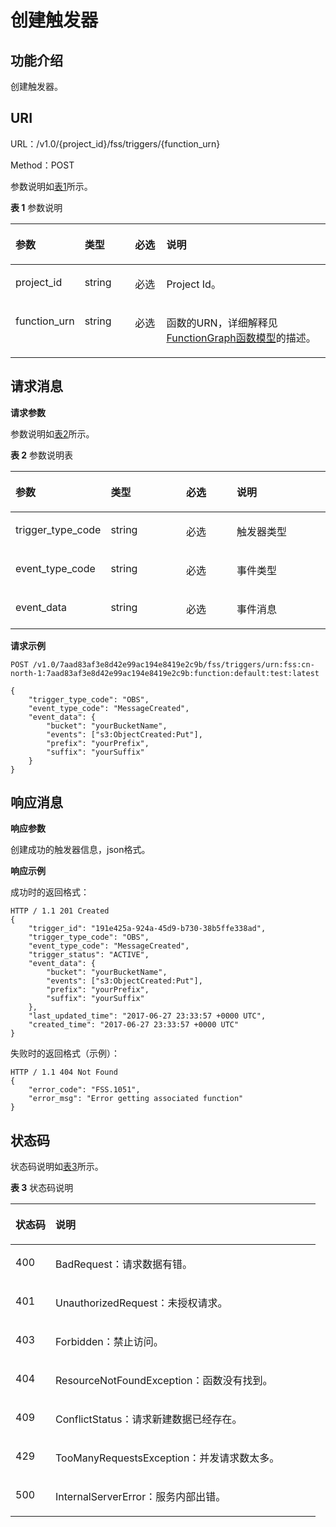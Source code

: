 # 创建触发器<a name="functiongraph_06_0122"></a>

## 功能介绍<a name="section25653620"></a>

创建触发器。

## URI<a name="section29555991"></a>

URL：/v1.0/\{project\_id\}/fss/triggers/\{function\_urn\}

Method：POST

参数说明如[表1](#d0e5632)所示。

**表 1**  参数说明

<a name="d0e5632"></a>
<table><thead align="left"><tr id="row61148692"><th class="cellrowborder" valign="top" width="19.39%" id="mcps1.2.5.1.1"><p id="p54097009"><a name="p54097009"></a><a name="p54097009"></a>参数</p>
</th>
<th class="cellrowborder" valign="top" width="16.330000000000002%" id="mcps1.2.5.1.2"><p id="p19781590"><a name="p19781590"></a><a name="p19781590"></a>类型</p>
</th>
<th class="cellrowborder" valign="top" width="10.200000000000001%" id="mcps1.2.5.1.3"><p id="p58804972"><a name="p58804972"></a><a name="p58804972"></a>必选</p>
</th>
<th class="cellrowborder" valign="top" width="54.080000000000005%" id="mcps1.2.5.1.4"><p id="p65582298"><a name="p65582298"></a><a name="p65582298"></a>说明</p>
</th>
</tr>
</thead>
<tbody><tr id="row10565961"><td class="cellrowborder" valign="top" width="19.39%" headers="mcps1.2.5.1.1 "><p id="p50536545"><a name="p50536545"></a><a name="p50536545"></a>project_id</p>
</td>
<td class="cellrowborder" valign="top" width="16.330000000000002%" headers="mcps1.2.5.1.2 "><p id="p66928329"><a name="p66928329"></a><a name="p66928329"></a>string</p>
</td>
<td class="cellrowborder" valign="top" width="10.200000000000001%" headers="mcps1.2.5.1.3 "><p id="p52485545"><a name="p52485545"></a><a name="p52485545"></a>必选</p>
</td>
<td class="cellrowborder" valign="top" width="54.080000000000005%" headers="mcps1.2.5.1.4 "><p id="p23470762"><a name="p23470762"></a><a name="p23470762"></a>Project Id。</p>
</td>
</tr>
<tr id="row9910270"><td class="cellrowborder" valign="top" width="19.39%" headers="mcps1.2.5.1.1 "><p id="p64534419"><a name="p64534419"></a><a name="p64534419"></a>function_urn</p>
</td>
<td class="cellrowborder" valign="top" width="16.330000000000002%" headers="mcps1.2.5.1.2 "><p id="p59905436"><a name="p59905436"></a><a name="p59905436"></a>string</p>
</td>
<td class="cellrowborder" valign="top" width="10.200000000000001%" headers="mcps1.2.5.1.3 "><p id="p20502146"><a name="p20502146"></a><a name="p20502146"></a>必选</p>
</td>
<td class="cellrowborder" valign="top" width="54.080000000000005%" headers="mcps1.2.5.1.4 "><p id="p50061100"><a name="p50061100"></a><a name="p50061100"></a>函数的URN，详细解释见<a href="FunctionGraph函数模型.md">FunctionGraph函数模型</a>的描述。</p>
</td>
</tr>
</tbody>
</table>

## 请求消息<a name="section64677330"></a>

**请求参数**

参数说明如[表2](#table22104835)所示。

**表 2**  参数说明表

<a name="table22104835"></a>
<table><thead align="left"><tr id="row21741052"><th class="cellrowborder" valign="top" width="25.252525252525253%" id="mcps1.2.5.1.1"><p id="p16194779"><a name="p16194779"></a><a name="p16194779"></a>参数</p>
</th>
<th class="cellrowborder" valign="top" width="25.252525252525253%" id="mcps1.2.5.1.2"><p id="p36708747"><a name="p36708747"></a><a name="p36708747"></a>类型</p>
</th>
<th class="cellrowborder" valign="top" width="17.17171717171717%" id="mcps1.2.5.1.3"><p id="p20618548"><a name="p20618548"></a><a name="p20618548"></a>必选</p>
</th>
<th class="cellrowborder" valign="top" width="32.32323232323232%" id="mcps1.2.5.1.4"><p id="p59489661"><a name="p59489661"></a><a name="p59489661"></a>说明</p>
</th>
</tr>
</thead>
<tbody><tr id="row53933198"><td class="cellrowborder" valign="top" width="25.252525252525253%" headers="mcps1.2.5.1.1 "><p id="p6512912"><a name="p6512912"></a><a name="p6512912"></a>trigger_type_code</p>
</td>
<td class="cellrowborder" valign="top" width="25.252525252525253%" headers="mcps1.2.5.1.2 "><p id="p57783850"><a name="p57783850"></a><a name="p57783850"></a>string</p>
</td>
<td class="cellrowborder" valign="top" width="17.17171717171717%" headers="mcps1.2.5.1.3 "><p id="p49980293"><a name="p49980293"></a><a name="p49980293"></a>必选</p>
</td>
<td class="cellrowborder" valign="top" width="32.32323232323232%" headers="mcps1.2.5.1.4 "><p id="p21871945"><a name="p21871945"></a><a name="p21871945"></a>触发器类型</p>
</td>
</tr>
<tr id="row62629777"><td class="cellrowborder" valign="top" width="25.252525252525253%" headers="mcps1.2.5.1.1 "><p id="p39847172"><a name="p39847172"></a><a name="p39847172"></a>event_type_code</p>
</td>
<td class="cellrowborder" valign="top" width="25.252525252525253%" headers="mcps1.2.5.1.2 "><p id="p6395508"><a name="p6395508"></a><a name="p6395508"></a>string</p>
</td>
<td class="cellrowborder" valign="top" width="17.17171717171717%" headers="mcps1.2.5.1.3 "><p id="p48274120"><a name="p48274120"></a><a name="p48274120"></a>必选</p>
</td>
<td class="cellrowborder" valign="top" width="32.32323232323232%" headers="mcps1.2.5.1.4 "><p id="p17889641"><a name="p17889641"></a><a name="p17889641"></a>事件类型</p>
</td>
</tr>
<tr id="row26789041"><td class="cellrowborder" valign="top" width="25.252525252525253%" headers="mcps1.2.5.1.1 "><p id="p22428719"><a name="p22428719"></a><a name="p22428719"></a>event_data</p>
</td>
<td class="cellrowborder" valign="top" width="25.252525252525253%" headers="mcps1.2.5.1.2 "><p id="p4786990"><a name="p4786990"></a><a name="p4786990"></a>string</p>
</td>
<td class="cellrowborder" valign="top" width="17.17171717171717%" headers="mcps1.2.5.1.3 "><p id="p52201942"><a name="p52201942"></a><a name="p52201942"></a>必选</p>
</td>
<td class="cellrowborder" valign="top" width="32.32323232323232%" headers="mcps1.2.5.1.4 "><p id="p498894"><a name="p498894"></a><a name="p498894"></a>事件消息</p>
</td>
</tr>
</tbody>
</table>

**请求示例**

```
POST /v1.0/7aad83af3e8d42e99ac194e8419e2c9b/fss/triggers/urn:fss:cn-north-1:7aad83af3e8d42e99ac194e8419e2c9b:function:default:test:latest
```

```
{
    "trigger_type_code": "OBS",
    "event_type_code": "MessageCreated",
    "event_data": {
        "bucket": "yourBucketName",
        "events": ["s3:ObjectCreated:Put"],
        "prefix": "yourPrefix",
        "suffix": "yourSuffix"
    }
}
```

## 响应消息<a name="section45225062"></a>

**响应参数**

创建成功的触发器信息，json格式。

**响应示例**

成功时的返回格式：

```
HTTP / 1.1 201 Created
{
	"trigger_id": "191e425a-924a-45d9-b730-38b5ffe338ad",
	"trigger_type_code": "OBS",
	"event_type_code": "MessageCreated",
	"trigger_status": "ACTIVE",
	"event_data": {
		"bucket": "yourBucketName",
		"events": ["s3:ObjectCreated:Put"],
		"prefix": "yourPrefix",
		"suffix": "yourSuffix"
	},
	"last_updated_time": "2017-06-27 23:33:57 +0000 UTC",
	"created_time": "2017-06-27 23:33:57 +0000 UTC"
}
```

失败时的返回格式（示例）：

```
HTTP / 1.1 404 Not Found
{
	"error_code": "FSS.1051",
	"error_msg": "Error getting associated function"
}
```

## 状态码<a name="section4372381"></a>

状态码说明如[表3](#d0e5749)所示。

**表 3**  状态码说明

<a name="d0e5749"></a>
<table><thead align="left"><tr id="row5563967"><th class="cellrowborder" valign="top" width="13.13%" id="mcps1.2.3.1.1"><p id="p48028206"><a name="p48028206"></a><a name="p48028206"></a>状态码</p>
</th>
<th class="cellrowborder" valign="top" width="86.87%" id="mcps1.2.3.1.2"><p id="p65079473"><a name="p65079473"></a><a name="p65079473"></a>说明</p>
</th>
</tr>
</thead>
<tbody><tr id="row36945969"><td class="cellrowborder" valign="top" width="13.13%" headers="mcps1.2.3.1.1 "><p id="p39833493"><a name="p39833493"></a><a name="p39833493"></a>400</p>
</td>
<td class="cellrowborder" valign="top" width="86.87%" headers="mcps1.2.3.1.2 "><p id="p5287494"><a name="p5287494"></a><a name="p5287494"></a>BadRequest：请求数据有错。</p>
</td>
</tr>
<tr id="row47587446"><td class="cellrowborder" valign="top" width="13.13%" headers="mcps1.2.3.1.1 "><p id="p29377924"><a name="p29377924"></a><a name="p29377924"></a>401</p>
</td>
<td class="cellrowborder" valign="top" width="86.87%" headers="mcps1.2.3.1.2 "><p id="p30801683"><a name="p30801683"></a><a name="p30801683"></a>UnauthorizedRequest：未授权请求。</p>
</td>
</tr>
<tr id="row13760515154314"><td class="cellrowborder" valign="top" width="13.13%" headers="mcps1.2.3.1.1 "><p id="p137601815154313"><a name="p137601815154313"></a><a name="p137601815154313"></a>403</p>
</td>
<td class="cellrowborder" valign="top" width="86.87%" headers="mcps1.2.3.1.2 "><p id="p9760111516437"><a name="p9760111516437"></a><a name="p9760111516437"></a>Forbidden：禁止访问。</p>
</td>
</tr>
<tr id="row8779699"><td class="cellrowborder" valign="top" width="13.13%" headers="mcps1.2.3.1.1 "><p id="p40066981"><a name="p40066981"></a><a name="p40066981"></a>404</p>
</td>
<td class="cellrowborder" valign="top" width="86.87%" headers="mcps1.2.3.1.2 "><p id="p24200044"><a name="p24200044"></a><a name="p24200044"></a>ResourceNotFoundException：函数没有找到。</p>
</td>
</tr>
<tr id="row16473811"><td class="cellrowborder" valign="top" width="13.13%" headers="mcps1.2.3.1.1 "><p id="p59310324"><a name="p59310324"></a><a name="p59310324"></a>409</p>
</td>
<td class="cellrowborder" valign="top" width="86.87%" headers="mcps1.2.3.1.2 "><p id="p39406941"><a name="p39406941"></a><a name="p39406941"></a>ConflictStatus：请求新建数据已经存在。</p>
</td>
</tr>
<tr id="row19118157"><td class="cellrowborder" valign="top" width="13.13%" headers="mcps1.2.3.1.1 "><p id="p5066870"><a name="p5066870"></a><a name="p5066870"></a>429</p>
</td>
<td class="cellrowborder" valign="top" width="86.87%" headers="mcps1.2.3.1.2 "><p id="p7763324"><a name="p7763324"></a><a name="p7763324"></a>TooManyRequestsException：并发请求数太多。</p>
</td>
</tr>
<tr id="row2761053"><td class="cellrowborder" valign="top" width="13.13%" headers="mcps1.2.3.1.1 "><p id="p22318712"><a name="p22318712"></a><a name="p22318712"></a>500</p>
</td>
<td class="cellrowborder" valign="top" width="86.87%" headers="mcps1.2.3.1.2 "><p id="p62985252"><a name="p62985252"></a><a name="p62985252"></a>InternalServerError：服务内部出错。</p>
</td>
</tr>
</tbody>
</table>

